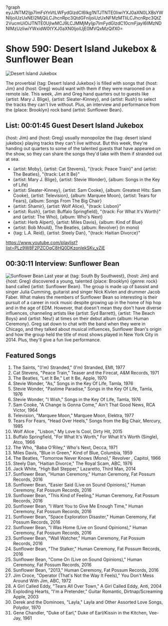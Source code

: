 ?graph eyJJNTM2Ijp7ImFsYnVtLWFydGlzdCI6Ikg1NTJTNTE0IiwiYXJ0aXN0LXBsYWNlIjoiUzUxNEI2MjQiLCJhcnRpc3QtdGFnIjoiUzUxNFMzMTIiLCJhcnRpc3QtZ2VucmUiOiJTNTE0UjIwMCJ9LCJMMjMyIjp7ImFydGlzdC10cmFjayI6IlMzNDNIMzUzIiwiYWxidW0tYXJ0aXN0IjoiUjE0MVQxMzQifX0=

# Show 590: Desert Island Jukebox & Sunflower Bean

![Desert Island Jukebox](https://sound-images.s3.amazonaws.com/images/2017/dij_web.jpg)

The proverbial {tag: Desert Island Jukebox} is filled with songs that {host: Jim} and {host: Greg} would want with them if they were marooned on a remote isle. This week, Jim and Greg hand quarters out to guests like {artist: Mary J. Blige}, {artist: Sleater-Kinney}, and {artist: Rush} to select the tracks they can't live without. Plus, an interview and performance from the {place: Brooklyn} rock band {artist: Sunflower Bean}.


## List: 00:01:45 Guest Desert Island Jukebox
{host: Jim} and {host: Greg} usually monopolize the {tag: desert island jukebox} playing tracks they can't live without. But this week, they're handing out quarters to  some of the talented guests that have appeared on the show, so they can share the songs they'd take with them if stranded out at sea. 

- {artist: Moby}, {artist: Cat Stevens}, "{track: Peace Train}" and {artist: The Beatles}, "{track: Let It Be}" 
- {artist: Mary J. Blige}, {artist: Stevie Wonder}, {album: Songs in the Key of Life}
- {artist: Sleater-Kinney}, {artist: Sam Cooke}, {album: Greatest Hits: Sam Cooke}, {artist: Television}, {album: Marquee Moon}, {artist: Tears for Fears}, {album: Songs From The Big Chair}
- {artist: Shamir}, {artist: Wolf Alice}, "{track: Lisbon}"
- {artist: Rush}, {artist: Buffalo Springfield}, "{track: For What It's Worth}" and {artist: The Who}, {album: Who's Next}
- {artist: Herb Alpert}, {artist: Miles Davis}, {album: Kind of Blue}
- {artist: Bob Mould}, The Beatles, {album: Revolver} (in mono)
- {tag: L.A. Reid}, {artist: Steely Dan}, "{track: Haitian Divorce}"


https://www.youtube.com/playlist?list=PLz9W8F2PZCOqC8HQ0DKzonlekSKv_yZjE

## 00:30:11 Interview: Sunflower Bean
![Sunflower Bean](https://sound-images.s3.amazonaws.com/images/2017/Sb.jpg)
Last year at {tag: South By Southwest}, {host: Jim} and {host: Greg} discovered a young, talented {place: Brooklyn} {genre: rock} band called {artist: Sunflower Bean}. The group is made up of bassist and singer Julia Cumming, guitarist and singer Nick Kivlen and drummer Jacob Faber. What makes the members of Sunflower Bean so interesting is their pursuit of a career in rock music despite growing up in the home of hip hop and in the age of EDM. However, that doesn't mean they don't have diverse influences, channeling artists like {artist: Syd Barrett}, {artist: The Beach Boys} and {artist: Neu!} at times on their debut album {album: Human Ceremony}. Greg sat down to chat with the band when they were in Chicago, and they talked about musical influences, Sunflower Bean's origin and how the group held the title of most shows played in New York City in 2014. Plus, they'll give a fun live performance.


## Featured Songs
1. The Saints, "(I'm) Stranded," (I'm) Stranded, EMI, 1977
1. Cat Stevens, "Peace Train," Teaser and the Firecat, A&M Records, 1971
1. The Beatles, "Let It Be," Let It Be, Apple, 1970
1. Stevie Wonder, "As," Songs in the Key Of Life, Tamla, 1976
1. Stevie Wonder, "Pastime Paradise," Songs in the Key Of Life, Tamla, 1976
1. Stevie Wonder, "I Wish," Songs in the Key Of Life, Tamla, 1976
1. Sam Cooke, "A Change Is Gonna Come," Ain't That Good News, RCA Victor, 1964
1. Television, "Marquee Moon," Marquee Moon, Elektra, 1977
1. Tears For Fears, "Head Over Heels," Songs from the Big Chair, Mercury, 1985
1. Wolf Alice , "Lisbon," My Love Is Cool, Dirty Hit, 2015
1. Buffalo Springfield, "For What It's Worth," For What It's Worth (Single), Atco, 1966
1. The Who, "Baba O'Riley," Who's Next, Decca, 1971
1. Miles Davis, "Blue in Green," Kind of Blue, Columbia, 1959
1. The Beatles, "Tomorrow Never Knows (Mono)," Revolver , Capitol, 1966
1. Steely Dan, "Haitian Divorce," The Royal Scam, ABC, 1976
1. Jack White, "High Ball Stepper," Lazaretto, Third Man, 2014
1. Sunflower Bean, "Human Ceremony," Human Ceremony, Fat Possum Records, 2016
1. Sunflower Bean, "Easier Said (Live on Sound Opinions)," Human Ceremony, Fat Possum Records, 2016
1. Sunflower Bean, "This Kind of Feeling," Human Ceremony, Fat Possum Records, 2016
1. Sunflower Bean, "I Want You to Give Me Enough Time," Human Ceremony, Fat Possum Records, 2016
1. Sunflower Bean, "Space Exploration Disaster," Human Ceremony, Fat Possum Records, 2016
1. Sunflower Bean, "I Was Home (Live on Sound Opinions)," Human Ceremony, Fat Possum Records, 2016
1. Sunflower Bean, "Wall Watcher," Human Ceremony, Fat Possum Records, 2016
1. Sunflower Bean, "The Stalker," Human Ceremony, Fat Possum Records, 2016
1. Sunflower Bean, "Come On (Live on Sound Opinions)," Human Ceremony, Fat Possum Records, 2016
1. Sunflower Bean, "2013," Human Ceremony, Fat Possum Records, 2016
1. Jim Croce, "Operator (That's Not the Way It Feels)," You Don't Mess Around With Jim, ABC, 1972
1. A Girl Called Eddy, "Tears All Over Town," A Girl Called Eddy, Anti, 2004
1. Exploding Hearts, "I'm a Pretender," Guitar Romantic, Dirtnap/Screaming Apple, 2003
1. Derek and the Dominoes, "Layla," Layla and Other Assorted Love Songs, Polydor, 1970
1. Gene Chandler, "Duke of Earl," Duke of Earl/Kissin in the Kitchen, Vee-Jay, 1961


